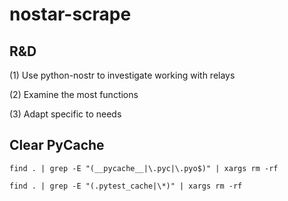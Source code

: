 # nostar-scrape


## R&D 
(1) Use python-nostr to investigate working with relays


(2) Examine the most functions


(3) Adapt specific to needs

## Clear PyCache
```
find . | grep -E "(__pycache__|\.pyc|\.pyo$)" | xargs rm -rf

find . | grep -E "(.pytest_cache|\*)" | xargs rm -rf
```